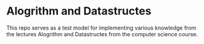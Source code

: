 # Alogrithm and Datastructes

This repo serves as a test model for implementing various knowledge from the lectures Alogrithm and Datastructes from the computer science course.
